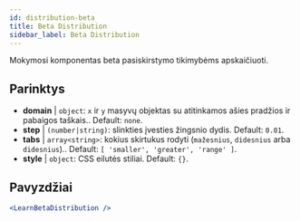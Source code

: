 ```yaml
---
id: distribution-beta
title: Beta Distribution
sidebar_label: Beta Distribution
---
```


Mokymosi komponentas beta pasiskirstymo tikimybėms apskaičiuoti.

## Parinktys

* __domain__ | `object`: `x` ir `y` masyvų objektas su atitinkamos ašies pradžios ir pabaigos taškais.. Default: `none`.
* __step__ | `(number|string)`: slinkties įvesties žingsnio dydis. Default: `0.01`.
* __tabs__ | `array<string>`: kokius skirtukus rodyti (`mažesnius`, `didesnius` arba `didesnius`).. Default: `[
  'smaller',
  'greater',
  'range'
]`.
* __style__ | `object`: CSS eilutės stiliai. Default: `{}`.


## Pavyzdžiai

```jsx live
<LearnBetaDistribution />
```

